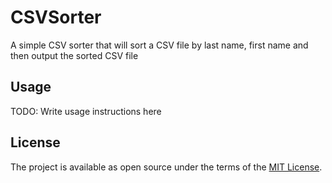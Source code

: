 # CSVSorter

A simple CSV sorter that will sort a CSV file by last name, first name and then output the sorted CSV file

## Usage

TODO: Write usage instructions here

## License

The project is available as open source under the terms of the [MIT License](https://opensource.org/licenses/MIT).
